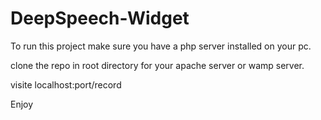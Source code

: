 # DeepSpeech-Widget

To run this project make sure you have a php server installed on your pc.

clone the repo in root directory for your apache server or wamp server.

visite localhost:port/record

Enjoy
